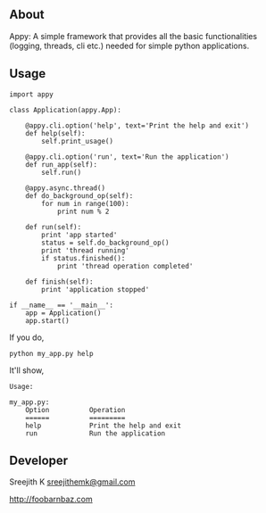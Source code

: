 ## About
Appy: A simple framework that provides all the basic functionalities (logging, threads, cli etc.) needed for simple python applications.

## Usage
    import appy
    
    class Application(appy.App):
    
        @appy.cli.option('help', text='Print the help and exit')
        def help(self):
            self.print_usage()
            
        @appy.cli.option('run', text='Run the application')
        def run_app(self):
            self.run()
    
        @appy.async.thread()
        def do_background_op(self):
            for num in range(100):
                print num % 2
    
        def run(self):
            print 'app started'
            status = self.do_background_op()
            print 'thread running'
            if status.finished():
                print 'thread operation completed'
    
        def finish(self):
            print 'application stopped'
    
    if __name__ == '__main__':
        app = Application()
        app.start()

If you do,

    python my_app.py help

It'll show,

    Usage:

    my_app.py:
        Option          Operation
        ======          =========
        help            Print the help and exit
        run             Run the application

## Developer

Sreejith K <sreejithemk@gmail.com>

http://foobarnbaz.com